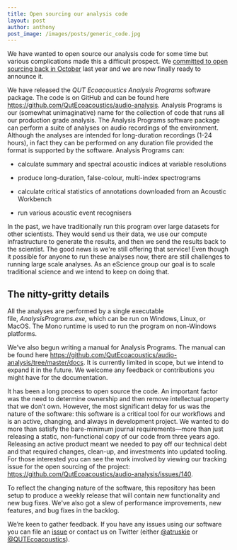 ```yaml
---
title: Open sourcing our analysis code
layout: post
author: anthony
post_image: /images/posts/generic_code.jpg
---
```


We have wanted to open source our analysis code for some time but various
complications made this a difficult prospect. We [committed to open sourcing
back in October](http://research.ecosounds.org/2017/10/18/about-our-platform)
last year and we are now finally ready to announce it.

We have released the *QUT Ecoacoustics Analysis Programs* software package. The
code is on GitHub and can be found here
<https://github.com/QutEcoacoustics/audio-analysis>. Analysis Programs is our
(somewhat unimaginative) name for the collection of code that runs all our
production grade analysis. The Analysis Programs software package can perform a
suite of analyses on audio recordings of the environment. Although the analyses
are intended for long-duration recordings (1-24 hours), in fact they can be
performed on any duration file provided the format is supported by the software.
Analysis Programs can:

-   calculate summary and spectral acoustic indices at variable resolutions

-   produce long-duration, false-colour, multi-index spectrograms

-   calculate critical statistics of annotations downloaded from an Acoustic
    Workbench

-   run various acoustic event recognisers

In the past, we have traditionally run this program over large datasets for
other scientists. They would send us their data, we use our compute
infrastructure to generate the results, and then we send the results back to the
scientist. The good news is we're still offering that service! Even though it
possible for anyone to run these analyses now, there are still challenges to
running large scale analyses. As an eScience group our goal is to scale
traditional science and we intend to keep on doing that.

## The nitty-gritty details

All the analyses are performed by a single executable
file, *AnalysisPrograms.exe*, which can be run on Windows, Linux, or MacOS. The
Mono runtime is used to run the program on non-Windows platforms.

We’ve also begun writing a manual for Analysis Programs. The manual can be found
here <https://github.com/QutEcoacoustics/audio-analysis/tree/master/docs>. It is
currently limited in scope, but we intend to expand it in the future. We welcome
any feedback or contributions you might have for the documentation.

It has been a long process to open source the code. An important factor was the
need to determine ownership and then remove intellectual property that we don’t
own. However, the most significant delay for us was the nature of the software:
this software is a critical tool for our workflows and is an active, changing,
and always in development project. We wanted to do more than satisfy the
bare-minimum journal requirements—more than just releasing a static,
non-functional copy of our code from three years ago. Releasing an active
product meant we needed to pay off our technical debt and that required changes,
clean-up, and investments into updated tooling. For those interested you can see
the work involved by viewing our tracking issue for the open sourcing of the
project: <https://github.com/QutEcoacoustics/audio-analysis/issues/140>.

To reflect the changing nature of the software, this repository has been setup
to produce a weekly release that will contain new functionality and new bug
fixes. We've also got a slew of performance improvements, new features, and bug
fixes in the backlog.

We’re keen to gather feedback. If you have any issues using our software you can
file an [issue](https://github.com/QutEcoacoustics/audio-analysis/issues) or
contact us on Twitter (either [@atruskie](https://twitter.com/atruskie) or
[@QUTEcoacoustics](https://twitter.com/QUTEcoacoustics)).
